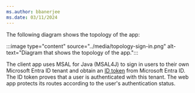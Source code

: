 ```yaml
---
ms.author: bbanerjee
ms.date: 03/11/2024
---
```


The following diagram shows the topology of the app:

:::image type="content" source="../media/topology-sign-in.png" alt-text="Diagram that shows the topology of the app.":::

The client app uses MSAL for Java (MSAL4J) to sign in users to their own Microsoft Entra ID tenant and obtain an [ID token](/entra/identity-platform/id-tokens) from Microsoft Entra ID. The ID token proves that a user is authenticated with this tenant. The web app protects its routes according to the user's authentication status.
